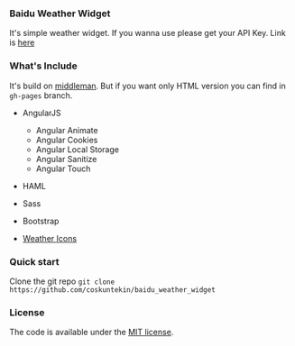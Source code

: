 ### Baidu Weather Widget
It's simple weather widget. If you wanna use please get your API Key.
Link is [here](http://lbsyun.baidu.com/apiconsole/key)

### What's Include
It's build on [middleman](https://middlemanapp.com/). But if you want only HTML version you can find in `gh-pages` branch. 

- AngularJS
    - Angular Animate
    - Angular Cookies
    - Angular Local Storage
    - Angular Sanitize
    - Angular Touch 

- HAML
- Sass
- Bootstrap
- [Weather Icons](http://www.artill.de/weather-icon-font/)

### Quick start
Clone the git repo `git clone https://github.com/coskuntekin/baidu_weather_widget`

### License
The code is available under the
[MIT license](https://github.com/coskuntekin/middleman-starter-kit/blob/master/LICENSE).

